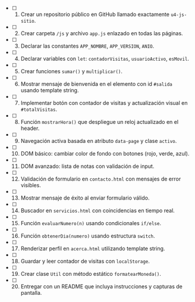 - [ ] 1. Crear un repositorio público en GitHub llamado exactamente `u4-js-sitio`.
- [ ] 2. Crear carpeta `/js` y archivo `app.js` enlazado en todas las páginas.
- [ ] 3. Declarar las constantes `APP_NOMBRE`, `APP_VERSION`, `ANIO`.
- [ ] 4. Declarar variables con `let`: `contadorVisitas`, `usuarioActivo`, `esMovil`.
- [ ] 5. Crear funciones `sumar()` y `multiplicar()`.
- [ ] 6. Mostrar mensaje de bienvenida en el elemento con id `#salida` usando template string.
- [ ] 7. Implementar botón con contador de visitas y actualización visual en `#totalVisitas`.
- [ ] 8. Función `mostrarHora()` que despliegue un reloj actualizado en el header.
- [ ] 9. Navegación activa basada en atributo `data-page` y clase `activo`.
- [ ] 10. DOM básico: cambiar color de fondo con botones (rojo, verde, azul).
- [ ] 11. DOM avanzado: lista de notas con validación de input.
- [ ] 12. Validación de formulario en `contacto.html` con mensajes de error visibles.
- [ ] 13. Mostrar mensaje de éxito al enviar formulario válido.
- [ ] 14. Buscador en `servicios.html` con coincidencias en tiempo real.
- [ ] 15. Función `evaluarNumero(n)` usando condicionales `if/else`.
- [ ] 16. Función `obtenerDia(numero)` usando estructura `switch`.
- [ ] 17. Renderizar perfil en `acerca.html` utilizando template string.
- [ ] 18. Guardar y leer contador de visitas con `localStorage`.
- [ ] 19. Crear clase `Util` con método estático `formatearMoneda()`.
- [ ] 20. Entregar con un README que incluya instrucciones y capturas de pantalla.

